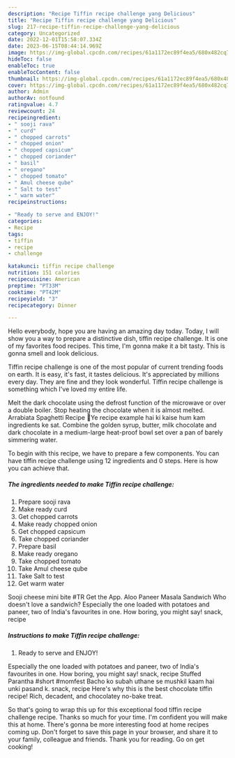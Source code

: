 ```yaml
---
description: "Recipe Tiffin recipe challenge yang Delicious"
title: "Recipe Tiffin recipe challenge yang Delicious"
slug: 217-recipe-tiffin-recipe-challenge-yang-delicious
category: Uncategorized
date: 2022-12-01T15:58:07.334Z
date: 2023-06-15T08:44:14.969Z
image: https://img-global.cpcdn.com/recipes/61a1172ec89f4ea5/680x482cq70/tiffin-recipe-challenge-recipe-main-photo.jpg
hideToc: false
enableToc: true
enableTocContent: false
thumbnail: https://img-global.cpcdn.com/recipes/61a1172ec89f4ea5/680x482cq70/tiffin-recipe-challenge-recipe-main-photo.jpg
cover: https://img-global.cpcdn.com/recipes/61a1172ec89f4ea5/680x482cq70/tiffin-recipe-challenge-recipe-main-photo.jpg
author: Admin
authorAv: notfound
ratingvalue: 4.7
reviewcount: 24
recipeingredient:
- " sooji rava"
- " curd"
- " chopped carrots"
- " chopped onion"
- " chopped capsicum"
- " chopped coriander"
- " basil"
- " oregano"
- " chopped tomato"
- " Amul cheese qube"
- " Salt to test"
- " warm water"
recipeinstructions:

- "Ready to serve and ENJOY!"
categories:
- Recipe
tags:
- tiffin
- recipe
- challenge

katakunci: tiffin recipe challenge 
nutrition: 151 calories
recipecuisine: American
preptime: "PT33M"
cooktime: "PT42M"
recipeyield: "3"
recipecategory: Dinner

---
```



Hello everybody, hope you are having an amazing day today. Today, I will show you a way to prepare a distinctive dish, tiffin recipe challenge. It is one of my favorites food recipes. This time, I'm gonna make it a bit tasty. This is gonna smell and look delicious.

Tiffin recipe challenge is one of the most popular of current trending foods on earth. It is easy, it's fast, it tastes delicious. It's appreciated by millions every day. They are fine and they look wonderful. Tiffin recipe challenge is something which I've loved my entire life.

Melt the dark chocolate using the defrost function of the microwave or over a double boiler. Stop heating the chocolate when it is almost melted. Arrabiata Spaghetti Recipe 🍝Ye recipe example hai ki kaise hum kam ingredients ke sat. Combine the golden syrup, butter, milk chocolate and dark chocolate in a medium-large heat-proof bowl set over a pan of barely simmering water.


To begin with this recipe, we have to prepare a few components. You can have tiffin recipe challenge using 12 ingredients and 0 steps. Here is how you can achieve that.

<!--inarticleads1-->

##### The ingredients needed to make Tiffin recipe challenge:

1. Prepare  sooji rava
1. Make ready  curd
1. Get  chopped carrots
1. Make ready  chopped onion
1. Get  chopped capsicum
1. Take  chopped coriander
1. Prepare  basil
1. Make ready  oregano
1. Take  chopped tomato
1. Take  Amul cheese qube
1. Take  Salt to test
1. Get  warm water


Sooji cheese mini bite #TR Get the App. Aloo Paneer Masala Sandwich Who doesn&#39;t love a sandwich? Especially the one loaded with potatoes and paneer, two of India&#39;s favourites in one. How boring, you might say! snack, recipe 

<!--inarticleads2-->

##### Instructions to make Tiffin recipe challenge:


1. Ready to serve and ENJOY!

Especially the one loaded with potatoes and paneer, two of India&#39;s favourites in one. How boring, you might say! snack, recipe Stuffed Parantha #short #momfest Bacho ko subah uthane se mushkil kaam hai unki pasand k. snack, recipe Here&#39;s why this is the best chocolate tiffin recipe! Rich, decadent, and chocolatey no-bake treat. 

So that's going to wrap this up for this exceptional food tiffin recipe challenge recipe. Thanks so much for your time. I'm confident you will make this at home. There's gonna be more interesting food at home recipes coming up. Don't forget to save this page in your browser, and share it to your family, colleague and friends. Thank you for reading. Go on get cooking!
